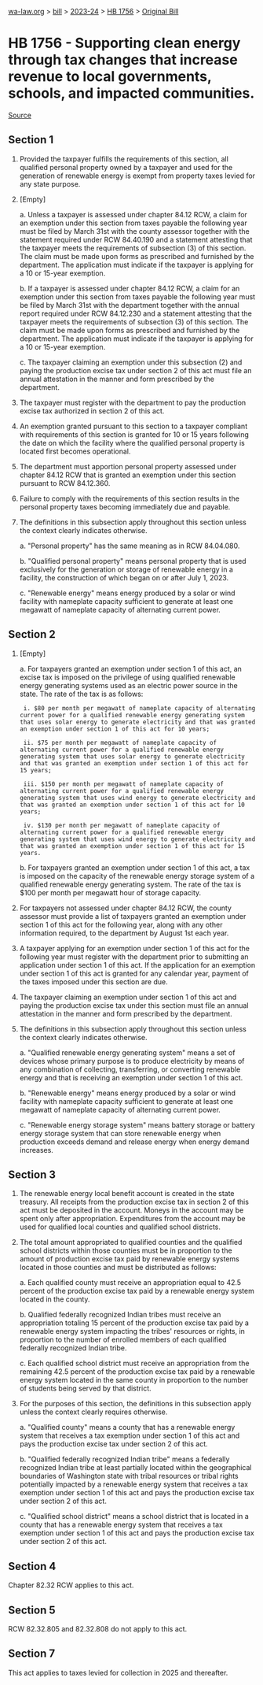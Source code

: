 [wa-law.org](/) > [bill](/bill/) > [2023-24](/bill/2023-24/) > [HB 1756](/bill/2023-24/hb/1756/) > [Original Bill](/bill/2023-24/hb/1756/1/)

# HB 1756 - Supporting clean energy through tax changes that increase revenue to local governments, schools, and impacted communities.

[Source](http://lawfilesext.leg.wa.gov/biennium/2023-24/Pdf/Bills/House%20Bills/1756.pdf)

## Section 1
1. Provided the taxpayer fulfills the requirements of this section, all qualified personal property owned by a taxpayer and used for the generation of renewable energy is exempt from property taxes levied for any state purpose.

2. [Empty]

    a. Unless a taxpayer is assessed under chapter 84.12 RCW, a claim for an exemption under this section from taxes payable the following year must be filed by March 31st with the county assessor together with the statement required under RCW 84.40.190 and a statement attesting that the taxpayer meets the requirements of subsection (3) of this section. The claim must be made upon forms as prescribed and furnished by the department. The application must indicate if the taxpayer is applying for a 10 or 15-year exemption.

    b. If a taxpayer is assessed under chapter 84.12 RCW, a claim for an exemption under this section from taxes payable the following year must be filed by March 31st with the department together with the annual report required under RCW 84.12.230 and a statement attesting that the taxpayer meets the requirements of subsection (3) of this section. The claim must be made upon forms as prescribed and furnished by the department. The application must indicate if the taxpayer is applying for a 10 or 15-year exemption.

    c. The taxpayer claiming an exemption under this subsection (2) and paying the production excise tax under section 2 of this act must file an annual attestation in the manner and form prescribed by the department.

3. The taxpayer must register with the department to pay the production excise tax authorized in section 2 of this act.

4. An exemption granted pursuant to this section to a taxpayer compliant with requirements of this section is granted for 10 or 15 years following the date on which the facility where the qualified personal property is located first becomes operational.

5. The department must apportion personal property assessed under chapter 84.12 RCW that is granted an exemption under this section pursuant to RCW 84.12.360.

6. Failure to comply with the requirements of this section results in the personal property taxes becoming immediately due and payable.

7. The definitions in this subsection apply throughout this section unless the context clearly indicates otherwise.

    a. "Personal property" has the same meaning as in RCW 84.04.080.

    b. "Qualified personal property" means personal property that is used exclusively for the generation or storage of renewable energy in a facility, the construction of which began on or after July 1, 2023.

    c. "Renewable energy" means energy produced by a solar or wind facility with nameplate capacity sufficient to generate at least one megawatt of nameplate capacity of alternating current power.

## Section 2
1. [Empty]

    a. For taxpayers granted an exemption under section 1 of this act, an excise tax is imposed on the privilege of using qualified renewable energy generating systems used as an electric power source in the state. The rate of the tax is as follows:

        i. $80 per month per megawatt of nameplate capacity of alternating current power for a qualified renewable energy generating system that uses solar energy to generate electricity and that was granted an exemption under section 1 of this act for 10 years;

        ii. $75 per month per megawatt of nameplate capacity of alternating current power for a qualified renewable energy generating system that uses solar energy to generate electricity and that was granted an exemption under section 1 of this act for 15 years;

        iii. $150 per month per megawatt of nameplate capacity of alternating current power for a qualified renewable energy generating system that uses wind energy to generate electricity and that was granted an exemption under section 1 of this act for 10 years;

        iv. $130 per month per megawatt of nameplate capacity of alternating current power for a qualified renewable energy generating system that uses wind energy to generate electricity and that was granted an exemption under section 1 of this act for 15 years.

    b. For taxpayers granted an exemption under section 1 of this act, a tax is imposed on the capacity of the renewable energy storage system of a qualified renewable energy generating system. The rate of the tax is $100 per month per megawatt hour of storage capacity.

2. For taxpayers not assessed under chapter 84.12 RCW, the county assessor must provide a list of taxpayers granted an exemption under section 1 of this act for the following year, along with any other information required, to the department by August 1st each year.

3. A taxpayer applying for an exemption under section 1 of this act for the following year must register with the department prior to submitting an application under section 1 of this act. If the application for an exemption under section 1 of this act is granted for any calendar year, payment of the taxes imposed under this section are due.

4. The taxpayer claiming an exemption under section 1 of this act and paying the production excise tax under this section must file an annual attestation in the manner and form prescribed by the department.

5. The definitions in this subsection apply throughout this section unless the context clearly indicates otherwise.

    a. "Qualified renewable energy generating system" means a set of devices whose primary purpose is to produce electricity by means of any combination of collecting, transferring, or converting renewable energy and that is receiving an exemption under section 1 of this act.

    b. "Renewable energy" means energy produced by a solar or wind facility with nameplate capacity sufficient to generate at least one megawatt of nameplate capacity of alternating current power.

    c. "Renewable energy storage system" means battery storage or battery energy storage system that can store renewable energy when production exceeds demand and release energy when energy demand increases.

## Section 3
1. The renewable energy local benefit account is created in the state treasury. All receipts from the production excise tax in section 2 of this act must be deposited in the account. Moneys in the account may be spent only after appropriation. Expenditures from the account may be used for qualified local counties and qualified school districts.

2. The total amount appropriated to qualified counties and the qualified school districts within those counties must be in proportion to the amount of production excise tax paid by renewable energy systems located in those counties and must be distributed as follows:

    a. Each qualified county must receive an appropriation equal to 42.5 percent of the production excise tax paid by a renewable energy system located in the county.

    b. Qualified federally recognized Indian tribes must receive an appropriation totaling 15 percent of the production excise tax paid by a renewable energy system impacting the tribes' resources or rights, in proportion to the number of enrolled members of each qualified federally recognized Indian tribe.

    c. Each qualified school district must receive an appropriation from the remaining 42.5 percent of the production excise tax paid by a renewable energy system located in the same county in proportion to the number of students being served by that district.

3. For the purposes of this section, the definitions in this subsection apply unless the context clearly requires otherwise.

    a. "Qualified county" means a county that has a renewable energy system that receives a tax exemption under section 1 of this act and pays the production excise tax under section 2 of this act.

    b. "Qualified federally recognized Indian tribe" means a federally recognized Indian tribe at least partially located within the geographical boundaries of Washington state with tribal resources or tribal rights potentially impacted by a renewable energy system that receives a tax exemption under section 1 of this act and pays the production excise tax under section 2 of this act.

    c. "Qualified school district" means a school district that is located in a county that has a renewable energy system that receives a tax exemption under section 1 of this act and pays the production excise tax under section 2 of this act.

## Section 4
Chapter 82.32 RCW applies to this act.

## Section 5
RCW 82.32.805 and 82.32.808 do not apply to this act.

## Section 7
This act applies to taxes levied for collection in 2025 and thereafter.
